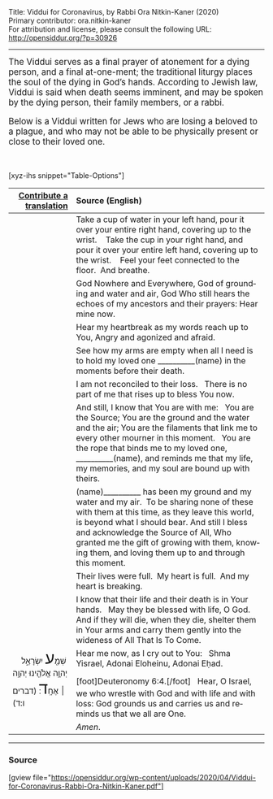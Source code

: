 <html>
<head></head>
<body>
Title: Viddui for Coronavirus, by Rabbi Ora Nitkin-Kaner (2020)<br />
Primary contributor: ora.nitkin-kaner<br />
For attribution and license, please consult the following URL: <a href="http://opensiddur.org/?p=30926">http://opensiddur.org/?p=30926</a>
<p />
<hr />

<div class="english" lang="en" style="font-size: 1.2em;">
The Viddui serves as a final prayer of atonement for a dying person, and a final at-one-ment; the traditional liturgy places the soul of the dying in God’s hands. According to Jewish law, Viddui is said when death seems imminent, and may be spoken by the dying person, their family members, or a rabbi. 

Below is a Viddui written for Jews who are losing a beloved to a plague, and who may not be able to be physically present or close to their loved one.
</div>

 

[xyz-ihs snippet="Table-Options"]<table style="margin-left: auto; margin-right: auto;" class="draggable">
<thead><tr><th id="x" style="text-align: right;"><a href="/contributing/upload/">Contribute a translation</a></th><th style="text-align: left;">Source (English)</th></tr></thead>
<tbody>
<tr><td style="vertical-align:top;">
<div class="liturgy" lang="he">

</span></div></td>
 
<td style="vertical-align:top;">
<div class="english" lang="en">
<span class="instruction">Take a cup of water in your left hand, 
pour it over your entire right hand, covering up to the wrist.  
&nbsp;
Take the cup in your right hand, 
and pour it over your entire left hand, covering up to the wrist.  
&nbsp;
Feel your feet connected to the floor.  
And breathe.</span>  
</div></td></tr>


<tr><td style="vertical-align:top;">
<div class="liturgy" lang="he">

</span></div></td>
 
<td style="vertical-align:top;">
<div class="english" lang="en">
God Nowhere and Everywhere,
God of grounding and water and air,
God Who still hears the echoes of my ancestors and their prayers:
Hear mine now.
</div></td></tr>


<tr><td style="vertical-align:top;">
<div class="liturgy" lang="he">

</span></div></td>
 
<td style="vertical-align:top;">
<div class="english" lang="en">
Hear my heartbreak as my words reach up to You,
Angry and agonized and afraid. 
</div></td></tr>


<tr><td style="vertical-align:top;">
<div class="liturgy" lang="he">

</span></div></td>
 
<td style="vertical-align:top;">
<div class="english" lang="en">
See how my arms are empty 
when all I need is to hold my loved one <span class="instruction">__________(name)</span> 
in the moments before their death.
</div></td></tr>


<tr><td style="vertical-align:top;">
<div class="liturgy" lang="he">

</span></div></td>
 
<td style="vertical-align:top;">
<div class="english" lang="en">
I am not reconciled to their loss.  
There is no part of me that rises up to bless You now.
</div></td></tr>


<tr><td style="vertical-align:top;">
<div class="liturgy" lang="he">

</span></div></td>
 
<td style="vertical-align:top;">
<div class="english" lang="en">
And still, I know that You are with me:  
You are the Source; 
You are the ground and the water and the air; 
You are the filaments that link me to every other mourner in this moment.  
You are the rope that binds me to my loved one, <span class="instruction">__________(name)</span>, 
and reminds me that my life, my memories, and my soul are bound up with theirs.
</div></td></tr>


<tr><td style="vertical-align:top;">
<div class="liturgy" lang="he">

</span></div></td>
 
<td style="vertical-align:top;">
<div class="english" lang="en">
<span class="instruction">(name)__________</span> has been my ground and my water and my air.  
To be sharing none of these with them at this time, as they leave this world, 
is beyond what I should bear. 
And still I bless and acknowledge the Source of All, 
Who granted me the gift of growing with them, knowing them, 
and loving them up to and through this moment.
</div></td></tr>


<tr><td style="vertical-align:top;">
<div class="liturgy" lang="he">

</span></div></td>
 
<td style="vertical-align:top;">
<div class="english" lang="en">
Their lives were full.  My heart is full.  And my heart is breaking.
</div></td></tr>


<tr><td style="vertical-align:top;">
<div class="liturgy" lang="he">

</span></div></td>
 
<td style="vertical-align:top;">
<div class="english" lang="en">
I know that their life and their death is in Your hands.  
May they be blessed with life, O God.  
And if they will die, when they die, 
shelter them in Your arms and carry them gently into the wideness of All That Is To Come.
</div></td></tr>


<tr><td style="vertical-align:top;">
<div class="liturgy" lang="he">
&nbsp;
&nbsp;
שְׁמַ֖<span style="font-size: xx-large;">ע</span> יִשְׂרָאֵ֑ל יְהוָ֥ה אֱלֹהֵ֖ינוּ יְהוָ֥ה ׀ אֶחָֽ<span style="font-size: xx-large;">ד</span>׃ <span class="citation">(דברים ו:ד)</span> 
</span></div></td>
 
<td style="vertical-align:top;">
<div class="english" lang="en">
Hear me now, as I cry out to You:
&nbsp;
Shma Yisrael, Adonai Eloheinu, Adonai Eḥad.[foot]Deuteronomy 6:4.[/foot]<span style="font-size: xx-large;">&nbsp;</span>
Hear, O Israel, we who wrestle with God and with life and with loss:
God grounds us and carries us and reminds us that we all are One.
</div></td></tr>


<tr><td style="vertical-align:top;">
<div class="liturgy" lang="he">

</span></div></td>
 
<td style="vertical-align:top;">
<div class="english" lang="en">
<em>Amen</em>.
</div></td></tr>
</tbody></table>

<hr />

<h3>Source</h3>

[gview file="https://opensiddur.org/wp-content/uploads/2020/04/Viddui-for-Coronavirus-Rabbi-Ora-Nitkin-Kaner.pdf"]
</body>
</html>
